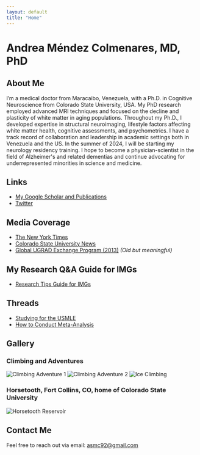 ```yaml
---
layout: default
title: "Home"
---
```


# Andrea Méndez Colmenares, MD, PhD

## About Me

I’m a medical doctor from Maracaibo, Venezuela, with a Ph.D. in Cognitive Neuroscience from Colorado State University, USA. My PhD research employed advanced MRI techniques and focused on the decline and plasticity of white matter in aging populations. Throughout my Ph.D., I developed expertise in structural neuroimaging, lifestyle factors affecting white matter health, cognitive assessments, and psychometrics. I have a track record of collaboration and leadership in academic settings both in Venezuela and the US. In the summer of 2024, I will be starting my neurology residency training. I hope to become a physician-scientist in the field of Alzheimer's and related dementias and continue advocating for underrepresented minorities in science and medicine.

## Links

- [My Google Scholar and Publications](https://scholar.google.com/citations?user=e8jAPewAAAAJ&hl=en)
- [Twitter](https://x.com/andreamendez92)

## Media Coverage

- [The New York Times](https://www.nytimes.com/2021/07/14/well/move/exercise-walking-brain-memory.html)
- [Colorado State University News](https://chhs.source.colostate.edu/aerobic-exercise-boosts-healthy-brain-aging-csu-study-finds/)
- [Global UGRAD Exchange Program (2013)](https://www.wyomingnews.com/laramieboomerang/news/venezuelan-student-plays-guitar-at-spring-wind/article_b99ddcec-91c9-552e-aac8-3b895906c2bc.html) _(Old but meaningful)_

## My Research Q&A Guide for IMGs

- [Research Tips Guide for IMGs](https://www.amwa-doc.org/wp-content/uploads/2024/01/AMWA-IMG-NMatch2024-Research-TTips-Guide_Jan2024.pdf)

## Threads

- [Studying for the USMLE](https://x.com/andreamendez92/status/1792634919165808770)
- [How to Conduct Meta-Analysis](https://x.com/andreamendez92/status/1776291408275554570)

## Gallery

### Climbing and Adventures
![Climbing Adventure 1](/mendezcolmenares.github.io/images/117945389_10157827389258160_4602614036918591586_n.jpg)
![Climbing Adventure 2](/mendezcolmenares.github.io/images/151286098_10158262819583160_9027816053398046166_n.jpg)
![Ice Climbing](/mendezcolmenares.github.io/images/GGulJWEXkAALvnd.jpeg)

### Horsetooth, Fort Collins, CO, home of Colorado State University
![Horsetooth Reservoir](/mendezcolmenares.github.io/images/horsetooth.jpg)

## Contact Me

Feel free to reach out via email: [asmc92@gmail.com](mailto:asmc92@gmail.com)
